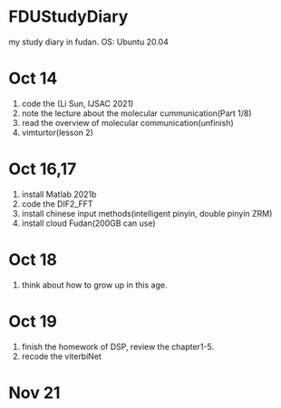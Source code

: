 # FDUStudyDiary
my study diary in fudan.
OS: Ubuntu 20.04

# Oct 14
1. code the (Li Sun, IJSAC 2021)
2. note the lecture about the molecular cummunication(Part 1/8)
3. read the overview of molecular communication(unfinish)
4. vimturtor(lesson 2)

# Oct 16,17
1. install Matlab 2021b
2. code the DIF2_FFT
3. install chinese input methods(intelligent pinyin, double pinyin ZRM)
4. install cloud Fudan(200GB can use)

# Oct 18
1. think about how to grow up in this age.

# Oct 19
1. finish the homework of DSP, review the chapter1-5.
2. recode the viterbiNet

# Nov 21
